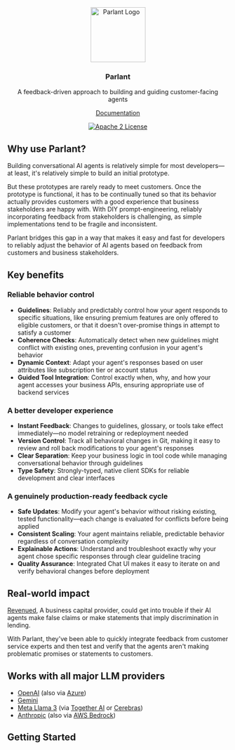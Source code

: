 
<div align="center">
<img alt="Parlant Logo" src="https://github.com/emcie-co/parlant/blob/6b9fb0f642b4054cbeb8490659f9cb963787e933/logo.png" width="125" />
  <h3>Parlant</h3>
  <p>A feedback-driven approach to building and guiding customer-facing agents</p>
  <a href="https://www.parlant.io/docs/quickstart/introduction" target="_blank">Documentation</a>
  <p>
    <a href="https://opensource.org/licenses/Apache-2.0"><img alt="Apache 2 License" src="https://img.shields.io/badge/license-Apache%202.0-blue.svg" /></a>
  </p>
</div>

## Why use Parlant?
Building conversational AI agents is relatively simple for most developers—at least, it's relatively simple to build an initial prototype.

But these prototypes are rarely ready to meet customers. Once the prototype is functional, it has to be continually tuned so that its behavior actually provides customers with a good experience that business stakeholders are happy with. With DIY prompt-engineering, reliably incorporating feedback from stakeholders is challenging, as simple implementations tend to be fragile and inconsistent.

Parlant bridges this gap in a way that makes it easy and fast for developers to reliably adjust the behavior of AI agents based on feedback from customers and business stakeholders.

## Key benefits

### Reliable behavior control
- **Guidelines**: Reliably and predictably control how your agent responds to specific situations, like ensuring premium features are only offered to eligible customers, or that it doesn't over-promise things in attempt to satisfy a customer
- **Coherence Checks**: Automatically detect when new guidelines might conflict with existing ones, preventing confusion in your agent's behavior
- **Dynamic Context**: Adapt your agent's responses based on user attributes like subscription tier or account status
- **Guided Tool Integration**: Control exactly when, why, and how your agent accesses your business APIs, ensuring appropriate use of backend services

### A better developer experience
- **Instant Feedback**: Changes to guidelines, glossary, or tools take effect immediately—no model retraining or redeployment needed
- **Version Control**: Track all behavioral changes in Git, making it easy to review and roll back modifications to your agent's responses
- **Clear Separation**: Keep your business logic in tool code while managing conversational behavior through guidelines
- **Type Safety**: Strongly-typed, native client SDKs for reliable development and clear interfaces

### A genuinely production-ready feedback cycle
- **Safe Updates**: Modify your agent's behavior without risking existing, tested functionality—each change is evaluated for conflicts before being applied
- **Consistent Scaling**: Your agent maintains reliable, predictable behavior regardless of conversation complexity
- **Explainable Actions**: Understand and troubleshoot exactly why your agent chose specific responses through clear guideline tracing
- **Quality Assurance**: Integrated Chat UI makes it easy to iterate on and verify behavioral changes before deployment

## Real-world impact

[Revenued](https://www.revenued.com), A business capital provider, could get into trouble if their AI agents make false claims or make statements that imply discrimination in lending.

With Parlant, they've been able to quickly integrate feedback from customer service experts and then test and verify that the agents aren't making problematic promises or statements to customers.

## Works with all major LLM providers
- [OpenAI](https://platform.openai.com/docs/overview) (also via [Azure](https://learn.microsoft.com/en-us/azure/ai-services/openai/))
- [Gemini](https://ai.google.dev/)
- [Meta Llama 3](https://www.llama.com/) (via [Together AI](https://www.together.ai/) or [Cerebras](https://cerebras.ai/))
- [Anthropic](https://www.anthropic.com/api) (also via [AWS Bedrock](https://aws.amazon.com/bedrock/))

## Getting Started


